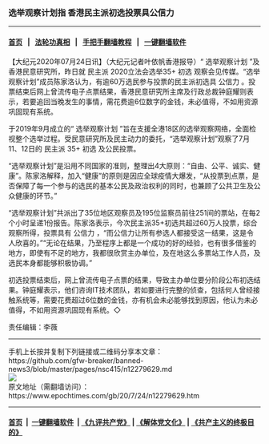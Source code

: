 ### 选举观察计划指 香港民主派初选投票具公信力
------------------------

#### [首页](https://github.com/gfw-breaker/banned-news3/blob/master/README.md) &nbsp;&nbsp;|&nbsp;&nbsp; [法轮功真相](https://github.com/begood0513/basic/blob/master/README.md)  &nbsp;&nbsp;|&nbsp;&nbsp; [手把手翻墙教程](https://github.com/gfw-breaker/guides/wiki)  &nbsp;&nbsp;|&nbsp;&nbsp; [一键翻墙软件](https://github.com/gfw-breaker/nogfw/blob/master/README.md)  



<div><p>
 【大纪元2020年07月24日讯】（大纪元记者叶依帆香港报导）“
 <ok href="https://www.epochtimes.com/gb/tag/%E9%80%89%E4%B8%BE%E8%A7%82%E5%AF%9F%E8%AE%A1%E5%88%92.html">
  选举观察计划
 </ok>
 ”及香港民意研究所，昨日就
 <ok href="https://www.epochtimes.com/gb/tag/%E6%B0%91%E4%B8%BB%E6%B4%BE.html">
  民主派
 </ok>
 2020立法会选举35+
 <ok href="https://www.epochtimes.com/gb/tag/%E5%88%9D%E9%80%89.html">
  初选
 </ok>
 观察会见传媒。“选举观察计划”成员陈家洛认为，有逾60万选民参与投票的民主派初选具
 <ok href="https://www.epochtimes.com/gb/tag/%E5%85%AC%E4%BF%A1%E5%8A%9B.html">
  公信力
 </ok>
 。投票结束后网上曾流传电子点票结果，香港民意研究所主席及行政总裁钟庭耀则表示，若要追回当晚发生的事情，需花费逾6位数字的金钱，未必值得，不如用资源巩固现有系统。
</p>
<p>
 于2019年9月成立的“
 <ok href="https://www.epochtimes.com/gb/tag/%E9%80%89%E4%B8%BE%E8%A7%82%E5%AF%9F%E8%AE%A1%E5%88%92.html">
  选举观察计划
 </ok>
 ”旨在支援全港18区的选举观察网络，全面检视整个选举过程。受民意研究所及民主动力的委托，“选举观察计划”观察了7月11、12日的
 <ok href="https://www.epochtimes.com/gb/tag/%E6%B0%91%E4%B8%BB%E6%B4%BE.html">
  民主派
 </ok>
 35+
 <ok href="https://www.epochtimes.com/gb/tag/%E5%88%9D%E9%80%89.html">
  初选
 </ok>
 及公民投票。
</p>
<p>
 “选举观察计划”是沿用不同国家的准则，整理出4大原则：“自由、公平、诚实、健康”。陈家洛解释，加入“健康”的原则是因应全球疫情大爆发，“从投票到点票，是否保障了每一个参与的选民的基本公民及政治权利的同时，也兼顾了公共卫生及公众健康的环节。”
</p>
<p>
 “选举观察计划”共派出了35位地区观察员及195位监察员前往251间的票站，在每2个小时呈递1份报告。陈家洛表示，今次民主派35+初选共超过60万人投票，综合观察所得，投票具有
 <ok href="https://www.epochtimes.com/gb/tag/%E5%85%AC%E4%BF%A1%E5%8A%9B.html">
  公信力
 </ok>
 ，“而公信力让所有参选人都接受这一结果，这是令人欣喜的。”“无论在结果，乃至程序上都是一个成功的好的经验，也有很多借鉴的地方，即使有不足的地方，我都很欣赏主办单位，及在地这么多票站工作人员，及选民本身都能够积极协调。”
</p>
<p>
 初选投票结束后，网上曾流传电子点票的结果，导致主办单位要分阶段公布初选结果。钟庭耀表示，他们咨询IT技术团队，若如要进行完整的侦查，包括何人曾经接触系统等，需要花费超过6位数的金钱，亦有机会未必能够找到原因，他认为未必值得，不如用资源巩固现有系统。◇
</p>
<p>
 责任编辑：李薇
</p>
</div>
<hr/>
手机上长按并复制下列链接或二维码分享本文章：<br/>
https://github.com/gfw-breaker/banned-news3/blob/master/pages/nsc415/n12279629.md <br/>
<a href='https://github.com/gfw-breaker/banned-news3/blob/master/pages/nsc415/n12279629.md'><img src='https://github.com/gfw-breaker/banned-news3/blob/master/pages/nsc415/n12279629.md.png'/></a> <br/>
原文地址（需翻墙访问）：https://www.epochtimes.com/gb/20/7/24/n12279629.htm


------------------------
#### [首页](https://github.com/gfw-breaker/banned-news3/blob/master/README.md) &nbsp;|&nbsp; [一键翻墙软件](https://github.com/gfw-breaker/nogfw/blob/master/README.md) &nbsp;| [《九评共产党》](https://github.com/gfw-breaker/9ping.md/blob/master/README.md#九评之一评共产党是什么) | [《解体党文化》](https://github.com/gfw-breaker/jtdwh.md/blob/master/README.md) | [《共产主义的终极目的》](https://github.com/gfw-breaker/gczydzjmd.md/blob/master/README.md)


<img src='http://gfw-breaker.win/banned-news3/pages/nsc415/n12279629.md' width='0px' height='0px'/>